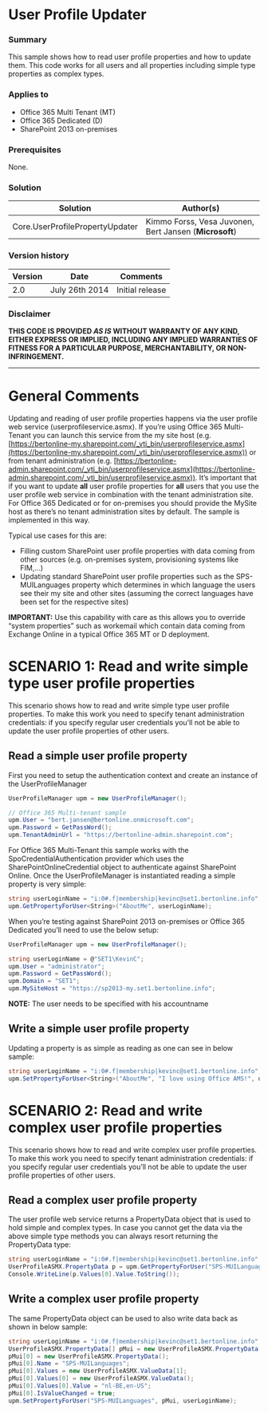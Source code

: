 # User Profile Updater #

### Summary ###
This sample shows how to read user profile properties and how to update them. This code works for all users and all properties including simple type properties as complex types.

### Applies to ###
-  Office 365 Multi Tenant (MT)
-  Office 365 Dedicated (D)
-  SharePoint 2013 on-premises

### Prerequisites ###
None.

### Solution ###
Solution | Author(s)
---------|----------
Core.UserProfilePropertyUpdater | Kimmo Forss, Vesa Juvonen, Bert Jansen (**Microsoft**)

### Version history ###
Version  | Date | Comments
---------| -----| --------
2.0  | July 26th 2014 | Initial release


### Disclaimer ###
**THIS CODE IS PROVIDED *AS IS* WITHOUT WARRANTY OF ANY KIND, EITHER EXPRESS OR IMPLIED, INCLUDING ANY IMPLIED WARRANTIES OF FITNESS FOR A PARTICULAR PURPOSE, MERCHANTABILITY, OR NON-INFRINGEMENT.**


----------

# General Comments #
Updating and reading of user profile properties happens via the user profile web service (userprofileservice.asmx). If you’re using Office 365 Multi-Tenant you can launch this service from the my site host (e.g. [https://bertonline-my.sharepoint.com/_vti_bin/userprofileservice.asmx](https://bertonline-my.sharepoint.com/_vti_bin/userprofileservice.asmx)) or from tenant administration (e.g. [https://bertonline-admin.sharepoint.com/_vti_bin/userprofileservice.asmx](https://bertonline-admin.sharepoint.com/_vti_bin/userprofileservice.asmx)). It’s important that if you want to update **all** user profile properties for **all** users that you use the user profile web service in combination with the tenant administration site. For Office 365 Dedicated or for on-premises you should provide the MySite host as there’s no tenant administration sites by default. The sample is implemented in this way. 

Typical use cases for this are:
- Filling custom SharePoint user profile properties with data coming from other sources (e.g. on-premises system, provisioning systems like FIM,…)
- Updating standard SharePoint user profile properties such as the SPS-MUILanguages property which determines in which language the users see their my site and other sites (assuming the correct languages have been set for the respective sites)

**IMPORTANT:**
Use this capability with care as this allows you to override “system properties” such as workemail which contain data coming from Exchange Online in a typical Office 365 MT or D deployment.

# SCENARIO 1: Read and write simple type user profile properties #
This scenario shows how to read and write simple type user profile properties. To make this work you need to specify tenant administration credentials: if you specify regular user credentials you’ll not be able to update the user profile properties of other users.

## Read a simple user profile property ##
First you need to setup the authentication context and create an instance of the UserProfileManager

```C#
UserProfileManager upm = new UserProfileManager();

// Office 365 Multi-tenant sample
upm.User = "bert.jansen@bertonline.onmicrosoft.com";
upm.Password = GetPassWord();
upm.TenantAdminUrl = "https://bertonline-admin.sharepoint.com";
```
For Office 365 Multi-Tenant this sample works with the SpoCredentialAuthentication provider which uses the SharePointOnlineCredential object to authenticate against SharePoint Online. Once the UserProfileManager is instantiated reading a simple property is very simple:
```C#
string userLoginName = "i:0#.f|membership|kevinc@set1.bertonline.info";
upm.GetPropertyForUser<String>("AboutMe", userLoginName);
```
When you’re testing against SharePoint 2013 on-premises or Office 365 Dedicated you’ll need to use the below setup:
```C#
UserProfileManager upm = new UserProfileManager();

string userLoginName = @"SET1\KevinC";
upm.User = "administrator";
upm.Password = GetPassWord();
upm.Domain = "SET1";
upm.MySiteHost = "https://sp2013-my.set1.bertonline.info";
```
**NOTE:**
The user needs to be specified with his accountname 

## Write a simple user profile property ##
Updating a property is as simple as reading as one can see in below sample:
```C#
string userLoginName = "i:0#.f|membership|kevinc@set1.bertonline.info";
upm.SetPropertyForUser<String>("AboutMe", "I love using Office AMS!", userLoginName);
```

# SCENARIO 2: Read and write complex user profile properties #
This scenario shows how to read and write complex user profile properties. To make this work you need to specify tenant administration credentials: if you specify regular user credentials you’ll not be able to update the user profile properties of other users.
## Read a complex user profile property ##
The user profile web service returns a PropertyData object that is used to hold simple and complex types. In case you cannot get the data via the above simple type methods you can always resort returning the PropertyData type:
```C#
string userLoginName = "i:0#.f|membership|kevinc@set1.bertonline.info";
UserProfileASMX.PropertyData p = upm.GetPropertyForUser("SPS-MUILanguages", userLoginName);
Console.WriteLine(p.Values[0].Value.ToString());
```

## Write a complex user profile property ##
The same PropertyData object can be used to also write data back as shown in below sample:
```C#
string userLoginName = "i:0#.f|membership|kevinc@set1.bertonline.info";
UserProfileASMX.PropertyData[] pMui = new UserProfileASMX.PropertyData[1];
pMui[0] = new UserProfileASMX.PropertyData();
pMui[0].Name = "SPS-MUILanguages";
pMui[0].Values = new UserProfileASMX.ValueData[1];
pMui[0].Values[0] = new UserProfileASMX.ValueData();
pMui[0].Values[0].Value = "nl-BE,en-US";
pMui[0].IsValueChanged = true;
upm.SetPropertyForUser("SPS-MUILanguages", pMui, userLoginName);
```